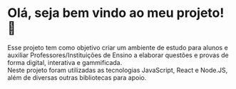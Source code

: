 # Olá, seja bem vindo ao meu projeto! 👋

<section class="sobre">Esse projeto tem como objetivo criar um ambiente de estudo para alunos e auxiliar Professores/Instituições de Ensino a elaborar questões e provas de forma digital, interativa e gammificada.</section> 
                                                                          
<section class="tecnologias">Neste projeto foram utilizadas as tecnologias JavaScript, React e Node.JS, além de diversas outras bibliotecas para apoio.</section>
